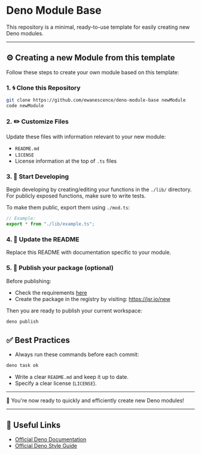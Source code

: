 # Deno Module Base

This repository is a minimal, ready-to-use template for easily creating new Deno
modules.

---

## ⚙️ Creating a new Module from this template

Follow these steps to create your own module based on this template:

### 1. 🌀 Clone this Repository

```sh
git clone https://github.com/ewanescence/deno-module-base newModule
code newModule
```

### 2. ✏️ Customize Files

Update these files with information relevant to your new module:

- `README.md`
- `LICENSE`
- License information at the top of `.ts` files

### 3. 🚧 Start Developing

Begin developing by creating/editing your functions in the `./lib/` directory.
For publicly exposed functions, make sure to write tests.

To make them public, export them using `./mod.ts`:

```typescript
// Example:
export * from "./lib/example.ts";
```

### 4. 📖 Update the README

Replace this README with documentation specific to your module.

### 5. 🚀 Publish your package (optional)

Before publishing:

- Check the requirements
  [here](https://docs.deno.com/runtime/reference/cli/publish/#package-requirements)
- Create the package in the registry by visiting: https://jsr.io/new

Then you are ready to publish your current workspace:

```sh
deno publish
```

## ✅ Best Practices

- Always run these commands before each commit:

```sh
deno task ok
```

- Write a clear `README.md` and keep it up to date.
- Specify a clear license (`LICENSE`).

---

🎉 You're now ready to quickly and efficiently create new Deno modules!

---

## 🔗 Useful Links

- [Official Deno Documentation](https://docs.deno.com)
- [Official Deno Style Guide](https://docs.deno.com/runtime/contributing/style_guide/)
